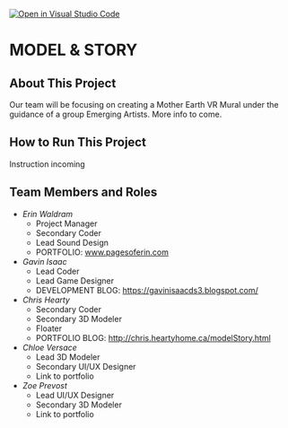 [![Open in Visual Studio Code](https://classroom.github.com/assets/open-in-vscode-f059dc9a6f8d3a56e377f745f24479a46679e63a5d9fe6f495e02850cd0d8118.svg)](https://classroom.github.com/online_ide?assignment_repo_id=6820513&assignment_repo_type=AssignmentRepo)
# MODEL & STORY

## About This Project ##
Our team will be focusing on creating a Mother Earth VR Mural under the guidance of a group Emerging Artists.
More info to come.

## How to Run This Project ##
Instruction incoming

## Team Members and Roles ##

- _Erin Waldram_
  - Project Manager
  - Secondary Coder
  - Lead Sound Design
  - PORTFOLIO: www.pagesoferin.com
- _Gavin Isaac_
  - Lead Coder
  - Lead Game Designer
  - DEVELOPMENT BLOG: https://gavinisaacds3.blogspot.com/
- _Chris Hearty_
  - Secondary Coder
  - Secondary 3D Modeler
  - Floater 
  - PORTFOLIO BLOG: http://chris.heartyhome.ca/modelStory.html
- _Chloe  Versace_
  - Lead 3D Modeler
  - Secondary UI/UX Designer 
  - Link to portfolio
- _Zoe Prevost_
  - Lead UI/UX Designer
  - Secondary 3D Modeler 
  - Link to portfolio




